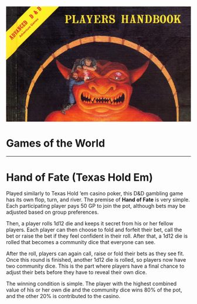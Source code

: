 ![Article Header](../../assets/images/heading.jpg)

# Games of the World

<HR>

# Hand of Fate (Texas Hold Em)

Played similarly to Texas Hold ’em casino poker, this D&D gambling game has its own flop, turn, and river. The premise of **Hand of Fate** is very simple. Each participating player pays 50 GP to join the pot, although bets may be adjusted based on group preferences.

Then, a player rolls 1d12 die and keeps it secret from his or her fellow players. Each player can then choose to fold and forfeit their bet, call the bet or raise the bet if they feel confident in their roll. After that, a 1d12 die is rolled that becomes a community dice that everyone can see.

After the roll, players can again call, raise or fold their bets as they see fit. Once this round is finished, another 1d12 die is rolled, so players now have two community dice. This is the part where players have a final chance to adjust their bets before they have to reveal their own dice.

The winning condition is simple. The player with the highest combined value of his or her own die and the community dice wins 80% of the pot, and the other 20% is contributed to the casino.